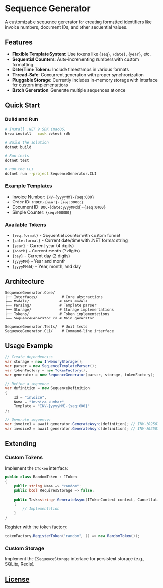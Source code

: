 # Sequence Generator

A customizable sequence generator for creating formatted identifiers like invoice numbers, document IDs, and other sequential values.

## Features

- **Flexible Template System**: Use tokens like `{seq}`, `{date}`, `{year}`, etc.
- **Sequential Counters**: Auto-incrementing numbers with custom formatting
- **Date/Time Tokens**: Include timestamps in various formats
- **Thread-Safe**: Concurrent generation with proper synchronization
- **Pluggable Storage**: Currently includes in-memory storage with interface for custom implementations
- **Batch Generation**: Generate multiple sequences at once

## Quick Start

### Build and Run

```bash
# Install .NET 9 SDK (macOS)
brew install --cask dotnet-sdk

# Build the solution
dotnet build

# Run tests
dotnet test

# Run the CLI
dotnet run --project SequenceGenerator.CLI
```

### Example Templates

- Invoice Number: `INV-{yyyyMM}-{seq:000}`
- Order ID: `ORDER-{year}-{seq:00000}`
- Document ID: `DOC-{date:yyyyMMdd}-{seq:0000}`
- Simple Counter: `{seq:000000}`

### Available Tokens

- `{seq:format}` - Sequential counter with custom format
- `{date:format}` - Current date/time with .NET format string
- `{year}` - Current year (4 digits)
- `{month}` - Current month (2 digits)
- `{day}` - Current day (2 digits)
- `{yyyyMM}` - Year and month
- `{yyyyMMdd}` - Year, month, and day

## Architecture

```
SequenceGenerator.Core/
├── Interfaces/           # Core abstractions
├── Models/              # Data models
├── Parsing/             # Template parser
├── Storage/             # Storage implementations
├── Tokens/              # Token implementations
└── SequenceGenerator.cs # Main generator

SequenceGenerator.Tests/  # Unit tests
SequenceGenerator.CLI/    # Command-line interface
```

## Usage Example

```csharp
// Create dependencies
var storage = new InMemoryStorage();
var parser = new SequenceTemplateParser();
var tokenFactory = new TokenFactory();
var generator = new SequenceGenerator(parser, storage, tokenFactory);

// Define a sequence
var definition = new SequenceDefinition
{
    Id = "invoice",
    Name = "Invoice Number",
    Template = "INV-{yyyyMM}-{seq:000}"
};

// Generate sequences
var invoice1 = await generator.GenerateAsync(definition); // INV-202507-001
var invoice2 = await generator.GenerateAsync(definition); // INV-202507-002
```

## Extending

### Custom Tokens

Implement the `IToken` interface:

```csharp
public class RandomToken : IToken
{
    public string Name => "random";
    public bool RequiresStorage => false;
    
    public Task<string> GenerateAsync(ITokenContext context, CancellationToken cancellationToken = default)
    {
        // Implementation
    }
}
```

Register with the token factory:

```csharp
tokenFactory.RegisterToken("random", () => new RandomToken());
```

### Custom Storage

Implement the `ISequenceStorage` interface for persistent storage (e.g., SQLite, Redis).

## [License](LICENSE)
